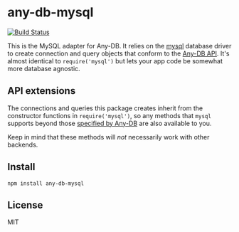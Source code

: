 # any-db-mysql

[![Build Status](https://secure.travis-ci.org/grncdr/node-any-db-mysql.png)](http://travis-ci.org/grncdr/node-any-db-mysql)

This is the MySQL adapter for Any-DB. It relies on the [mysql][mysql]
database driver to create connection and query objects that conform to the
[Any-DB API](https://github.com/grncdr/node-any-db-adapter-spec). It's almost
identical to `require('mysql')` but lets your app code be somewhat more
database agnostic.

## API extensions

The connections and queries this package creates inherit from the constructor
functions in `require('mysql')`, so any methods that `mysql` supports beyond
those [specified by Any-DB][Connection] are also available to you.

Keep in mind that these methods will *not* necessarily work with other backends.

## Install

    npm install any-db-mysql

## License

MIT

[Connection]: https://github.com/grncdr/node-any-db-adapter-spec#connection
[mysql]: https://github.com/felixge/node-mysql
